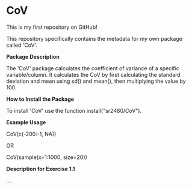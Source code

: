 # CoV
This is my first repository on GitHub!

This repository specifically contains the metadata for my own package called 'CoV'.

**Package Description**

The 'CoV' package calculates the coefficient of variance of a specific variable/column. It calculates the CoV by first calculating the standard deviation and mean using sd() and  mean(), then multiplying the value by 100. 

**How to Install the Package**

To install 'CoV' use the function install("sr2480/CoV").

**Example Usage**

CoV(c(-200:-1, NA))

OR

CoV(sample(x=1:1000, size=20))

**Description for Exercise 1.1**

....
